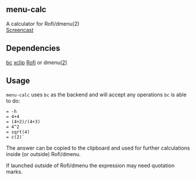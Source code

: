 ## menu-calc
A calculator for Rofi/dmenu(2)  
[Screencast](https://gfycat.com/SociableDopeyHerald)

## Dependencies
[bc](https://www.archlinux.org/packages/extra/x86_64/bc/)
[xclip](https://www.archlinux.org/packages/extra/x86_64/xclip/)
[Rofi](https://aur.archlinux.org/packages/rofi-git/) or dmenu[(2)](https://aur.archlinux.org/packages/dmenu2/)

## Usage
`menu-calc` uses `bc` as the backend and will accept any operations `bc` is able to do:
```
= -h
= 4+4
= (4+2)/(4+3)
= 4^2
= sqrt(4)
= c(2)`
```

The answer can be copied to the clipboard and used for further calculations inside (or outside) Rofi/dmenu.

If launched outside of Rofi/dmenu the expression may need quotation marks.
